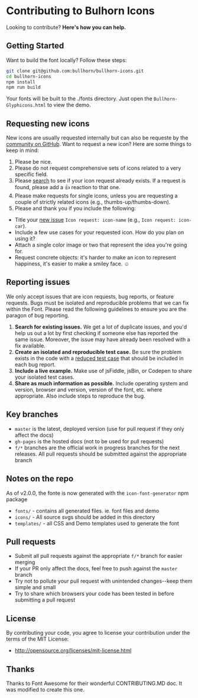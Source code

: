 # Contributing to Bulhorn Icons

Looking to contribute?  **Here's how you can help.**

## Getting Started

Want to build the font locally? Follow these steps:

```bash
git clone git@github.com:bullhorn/bullhorn-icons.git
cd bullhorn-icons
npm install
npm run build
```

Your fonts will be built to the ./fonts directory. Just open the `Bullhorn-Glyphicons.html` to view the demo.



## Requesting new icons

New icons are usually requested internally but can also be requeste by the [community on GitHub](../../issues). Want to request a new icon? Here are some things to keep in mind:

1. Please be nice.
2. Please do not request comprehensive sets of icons related to a very specific field.
3. Please [search](../../search?type=Issues) to see if your icon request already exists. If a request is found, please add a 👍 reaction to that one.
4. Please make requests for single icons, unless you are requesting a couple of strictly related icons (e.g., thumbs-up/thumbs-down).
5. Please and thank you if you include the following:
  - Title your [new issue](../../issues/new?title=Icon%20Request:%20icon-) `Icon request: icon-name` (e.g., `Icon request: icon-car`).
  - Include a few use cases for your requested icon. How do you plan on using it?
  - Attach a single color image or two that represent the idea you're going for.
  - Request concrete objects: it's harder to make an icon to represent happiness, it's easier to make a smiley face. ☺



## Reporting issues

We only accept issues that are icon requests, bug reports, or feature requests. Bugs must be isolated and reproducible problems that we can fix within the Font. Please read the following guidelines to ensure you are the paragon of bug reporting.

1. **Search for existing issues.** We get a lot of duplicate issues, and you'd help us out a lot by first checking if someone else has reported the same issue. Moreover, the issue may have already been resolved with a fix available.
2. **Create an isolated and reproducible test case.** Be sure the problem exists in the code with a [reduced test case](http://css-tricks.com/reduced-test-cases/) that should be included in each bug report.
3. **Include a live example.** Make use of jsFiddle, jsBin, or Codepen to share your isolated test cases.
4. **Share as much information as possible.** Include operating system and version, browser and version, version of the font, etc. where appropriate. Also include steps to reproduce the bug.



## Key branches

- `master` is the latest, deployed version (use for pull request if they only affect the docs)
- `gh-pages` is the hosted docs (not to be used for pull requests)
- `f/*` branches are the official work in progress branches for the next releases. All pull requests should be submitted against the appropriate branch


## Notes on the repo

As of v2.0.0, the fonte is now generated with the `icon-font-generator` npm package
- `fonts/` - contains all generated files. ie. font files and demo
- `icons/` - All source svgs should be added in this directory
- `templates/` - all CSS and Demo templates used to generate the font



## Pull requests

- Submit all pull requests against the appropriate `f/*` branch for easier merging
- If your PR only affect the docs, feel free to push against the `master` branch
- Try not to pollute your pull request with unintended changes--keep them simple and small
- Try to share which browsers your code has been tested in before submitting a pull request



## License

By contributing your code, you agree to license your contribution under the terms of the MIT License:
- http://opensource.org/licenses/mit-license.html



## Thanks

Thanks to Font Awesome for their wonderful CONTRIBUTING.MD doc. It was modified to create this one.